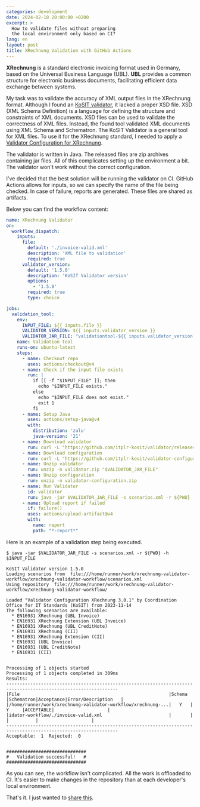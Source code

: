 ```yaml
---
categories: development
date: 2024-02-18 20:00:00 +0200
excerpt: >
  How to validate files without preparing
  the local environment only based on CI?
lang: en
layout: post
title: XRechnung Validation with GitHub Actions
---
```


**XRechnung** is a standard electronic invoicing format used in Germany,
based on the Universal Business Language (UBL).
**UBL** provides a common structure for electronic business documents,
facilitating efficient data exchange between systems.

My task was to validate the accuracy of XML output files
in the XRechnung format.
Although I found an
[KoSIT validator](https://github.com/itplr-kosit/validator),
it lacked a proper XSD file.
XSD (XML Schema Definition) is a language for defining the structure
and constraints of XML documents.
XSD files can be used to validate the correctness of XML files.
Instead, the found tool validated XML documents using XML Schema
and Schematron.
The KoSIT Validator is a general tool for XML files.
To use it for the XRechnung standard,
I needed to apply a
[Validator Configuration for XRechnung](https://github.com/itplr-kosit/validator-configuration-xrechnung).

The validator is written in Java.
The released files are zip archives containing jar files.
All of this complicates setting up the environment a bit.
The validator won't work without the correct configuration.

I've decided that the best solution will be running the validator on CI.
GitHub Actions allows for inputs,
so we can specify the name of the file being checked.
In case of failure, reports are generated.
These files are shared as artifacts.

Below you can find the workflow content:

<!-- markdownlint-disable MD013 -->
```yaml
name: XRechnung Validator
on:
  workflow_dispatch:
    inputs:
      file:
        default: './invoice-valid.xml'
        description: 'XML file to validation'
        required: true
      validator_version:
        default: '1.5.0'
        description: 'KoSIT Validator version'
        options:
          - '1.5.0'
        required: true
        type: choice

jobs:
  validation_tool:
    env:
      INPUT_FILE: ${{ inputs.file }}
      VALIDATOR_VERSION: ${{ inputs.validator_version }}
      VALIDATOR_JAR_FILE: "validationtool-${{ inputs.validator_version }}-standalone.jar"
    name: Validation tool
    runs-on: ubuntu-latest
    steps:
      - name: Checkout repo
        uses: actions/checkout@v4
      - name: Check if the input file exists
        run: |
          if [[ -f "$INPUT_FILE" ]]; then
            echo "$INPUT_FILE exists."
          else
            echo "$INPUT_FILE does not exist."
            exit 1
          fi
      - name: Setup Java
        uses: actions/setup-java@v4
        with:
          distribution: 'zulu'
          java-version: '21'
      - name: Download validator
        run: curl -L "https://github.com/itplr-kosit/validator/releases/download/v$VALIDATOR_VERSION/validator-$VALIDATOR_VERSION-distribution.zip" --output validator.zip
      - name: Download configuration
        run: curl -L "https://github.com/itplr-kosit/validator-configuration-xrechnung/releases/download/release-2023-11-15/validator-configuration-xrechnung_3.0.1_2023-11-15.zip" --output validator-configuration.zip
      - name: Unzip validator
        run: unzip -n validator.zip "$VALIDATOR_JAR_FILE"
      - name: Unzip configuration
        run: unzip -n validator-configuration.zip
      - name: Run Validator
        id: validator
        run: java -jar $VALIDATOR_JAR_FILE -s scenarios.xml -r ${PWD} -h $INPUT_FILE
      - name: Upload report if failed
        if: failure()
        uses: actions/upload-artifact@v4
        with:
          name: report
          path: "*-report*"
```
<!-- markdownlint-enable MD013 -->

Here is an example of a validation step being executed.

<!-- markdownlint-disable MD013 -->
```console
$ java -jar $VALIDATOR_JAR_FILE -s scenarios.xml -r ${PWD} -h $INPUT_FILE

KoSIT Validator version 1.5.0
Loading scenarios from  file:///home/runner/work/xrechnung-validator-workflow/xrechnung-validator-workflow/scenarios.xml
Using repository  file:///home/runner/work/xrechnung-validator-workflow/xrechnung-validator-workflow/

Loaded "Validator Configuration XRechnung 3.0.1" by Coordination Office for IT Standards (KoSIT) from 2023-11-14
The following scenarios are available:
  * EN16931 XRechnung (UBL Invoice)
  * EN16931 XRechnung Extension (UBL Invoice)
  * EN16931 XRechnung (UBL CreditNote)
  * EN16931 XRechnung (CII)
  * EN16931 XRechnung Extension (CII)
  * EN16931 (UBL Invoice)
  * EN16931 (UBL CreditNote)
  * EN16931 (CII)


Processing of 1 objects started
Processing of 1 objects completed in 309ms
Results:
----------------------------------------------------------------------------------------------------------------
|File                                                        |Schema |Schematron|Acceptance|Error/Description   |
|/home/runner/work/xrechnung-validator-workflow/xrechnung-...|   Y   |    Y     |ACCEPTABLE|                    |
|idator-workflow/./invoice-valid.xml                         |       |          |          |                    |
----------------------------------------------------------------------------------------------------------------
Acceptable:  1  Rejected:  0


##############################
#   Validation successful!   #
##############################
```
<!-- markdownlint-enable MD013 -->

As you can see, the workflow isn't complicated.
All the work is offloaded to CI.
It's easier to make changes in the repository
than at each developer's local environment.

That's it.
I just wanted to
[share this](https://github.com/torrocus/xrechnung-validator-workflow).
